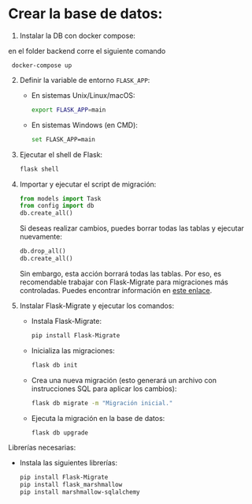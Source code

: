 # Crear la base de datos:

1. Instalar la DB con docker compose:

en el folder backend corre el siguiente comando

     docker-compose up


2. Definir la variable de entorno `FLASK_APP`:

   - En sistemas Unix/Linux/macOS:
     ```bash
     export FLASK_APP=main
     ```
   - En sistemas Windows (en CMD):
     ```bash
     set FLASK_APP=main
     ```

3. Ejecutar el shell de Flask:

   ```bash
   flask shell
   ```

4. Importar y ejecutar el script de migración:

   ```python
   from models import Task
   from config import db
   db.create_all()
   ```

   Si deseas realizar cambios, puedes borrar todas las tablas y ejecutar nuevamente:

   ```python
   db.drop_all()
   db.create_all()
   ```

   Sin embargo, esta acción borrará todas las tablas. Por eso, es recomendable trabajar con Flask-Migrate para migraciones más controladas. Puedes encontrar información en [este enlace](https://flask-migrate.readthedocs.io/en/latest/index.html).

5. Instalar Flask-Migrate y ejecutar los comandos:

   - Instala Flask-Migrate:

     ```bash
     pip install Flask-Migrate
     ```

   - Inicializa las migraciones:

     ```bash
     flask db init
     ```

   - Crea una nueva migración (esto generará un archivo con instrucciones SQL para aplicar los cambios):

     ```bash
     flask db migrate -m "Migración inicial."
     ```

   - Ejecuta la migración en la base de datos:
     ```bash
     flask db upgrade
     ```

Librerías necesarias:

- Instala las siguientes librerías:
  ```bash
  pip install Flask-Migrate
  pip install flask_marshmallow
  pip install marshmallow-sqlalchemy
  ```
